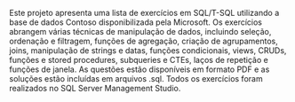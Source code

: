 Este projeto apresenta uma lista de exercícios em SQL/T-SQL utilizando a base de dados Contoso disponibilizada pela Microsoft. Os exercícios abrangem várias técnicas de manipulação de dados, incluindo seleção, ordenação e filtragem, funções de agregação, criação de agrupamentos, joins, manipulação de strings e datas, funções condicionais, views, CRUDs, funções e stored procedures, subqueries e CTEs, laços de repetição e funções de janela. As questões estão disponíveis em formato PDF e as soluções estão incluídas em arquivos .sql. Todos os exercícios foram realizados no SQL Server Management Studio.
